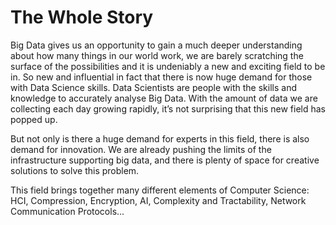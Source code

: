 # The Whole Story

Big Data gives us an opportunity to gain a much deeper understanding about how many things in our world work, we are barely scratching the surface of the possibilities and it is undeniably a new and exciting field to be in.
So new and influential in fact that there is now huge demand for those with Data Science skills.
Data Scientists are people with the skills and knowledge to accurately analyse Big Data.
With the amount of data we are collecting each day growing rapidly, it’s not surprising that this new field has popped up.

<!-- Report from Linkedin in mid 2018 reported that demand for people with data science skills is huge. https://economicgraph.linkedin.com/resources/linkedin-workforce-report-august-2018 -->

But not only is there a huge demand for experts in this field, there is also demand for innovation.
We are already pushing the limits of the infrastructure supporting big data, and there is plenty of space for creative solutions to solve this problem.

This field brings together many different elements of Computer Science: HCI, Compression, Encryption, AI, Complexity and Tractability, Network Communication Protocols...
